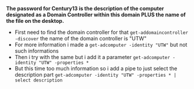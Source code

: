 **The password for Century13 is the description of the computer designated as a Domain Controller within this domain PLUS the name of the file on the desktop.**

- First need to find the domain controller for that `get-addomaincontroller -discover` the name of the domain controller is "UTW"
- For more information i made a `get-adcomputer -identity "UTW"` but not such informations
- Then i try with the same but i add it a parameter `get-adcomputer -identity "UTW" -properties *`
- But this time too much information so i add a pipe to just select the description part `get-adcomputer -identity "UTW" -properties * | select description`